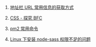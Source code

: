 1. [地址栏 URL 常用信息的获取方式](https://github.com/renjie-run/blog/issues/5 "地址栏 URL 常用信息的获取方式")

2. [CSS - 探究 BFC](https://github.com/renjie-run/blog/issues/7 "CSS - 探究 BFC")

3. [pm2 常用命令](https://github.com/renjie-run/blog/issues/8 "pm2 常用命令")

4. [Linux 下安装 node-sass 权限不足的问题](https://github.com/renjie-run/blog/issues/9 "解决 Linux 下安装 node-sass 权限不足的问题")
